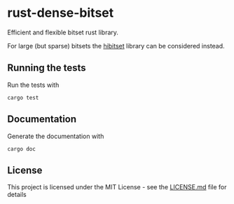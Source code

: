 # rust-dense-bitset

Efficient and flexible bitset rust library. 


For large (but sparse) bitsets the [hibitset](https://github.com/slide-rs/hibitset) library can be considered instead.

## Running the tests

Run the tests with

```
cargo test
```

## Documentation

Generate the documentation with

```
cargo doc
```

## License

This project is licensed under the MIT License - see the [LICENSE.md](LICENSE.md) file for details
